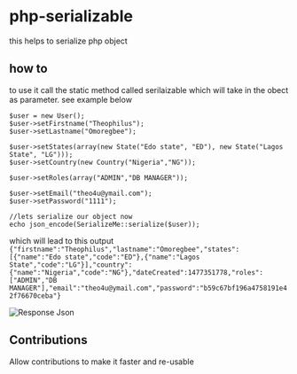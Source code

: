 # php-serializable
this helps to serialize php object
## how to
to use it call the static method called serilaizable which will take in the obect as parameter. see example below

 
    
    $user = new User();
    $user->setFirstname("Theophilus");
    $user->setLastname("Omoregbee");

    $user->setStates(array(new State("Edo state", "ED"), new State("Lagos State", "LG")));
    $user->setCountry(new Country("Nigeria","NG"));

    $user->setRoles(array("ADMIN","DB MANAGER"));

    $user->setEmail("theo4u@ymail.com");
    $user->setPassword("1111");

    //lets serialize our object now
    echo json_encode(SerializeMe::serialize($user));


which will lead to this output 
`{"firstname":"Theophilus","lastname":"Omoregbee","states":[{"name":"Edo state","code":"ED"},{"name":"Lagos State","code":"LG"}],"country":{"name":"Nigeria","code":"NG"},"dateCreated":1477351778,"roles":["ADMIN","DB MANAGER"],"email":"theo4u@ymail.com","password":"b59c67bf196a4758191e42f76670ceba"}`

![Response Json](https://github.com/theo4u/php-serializable/raw/master/serializable.png)


## Contributions 
Allow contributions to make it faster and re-usable
